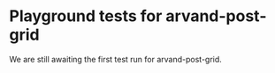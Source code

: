 # Playground tests for arvand-post-grid
We are still awaiting the first test run for arvand-post-grid.
